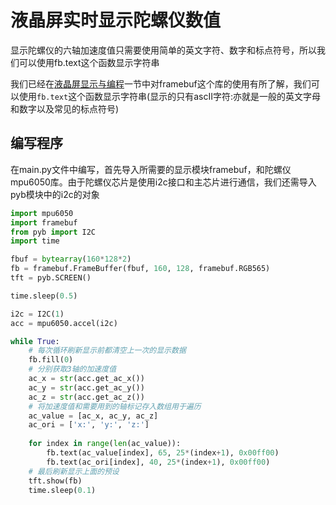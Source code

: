 # 液晶屏实时显示陀螺仪数值  

显示陀螺仪的六轴加速度值只需要使用简单的英文字符、数字和标点符号，所以我们可以使用fb.text这个函数显示字符串


我们已经在[液晶屏显示与编程](micropython/液晶屏显示与编程)一节中对framebuf这个库的使用有所了解，我们可以使用`fb.text`这个函数显示字符串(显示的只有ascII字符:亦就是一般的英文字母和数字以及常见的标点符号)
## 编写程序

在main.py文件中编写，首先导入所需要的显示模块framebuf，和陀螺仪mpu6050库。由于陀螺仪芯片是使用i2c接口和主芯片进行通信，我们还需导入pyb模块中的i2c的对象
 
```python
import mpu6050
import framebuf
from pyb import I2C
import time

fbuf = bytearray(160*128*2)
fb = framebuf.FrameBuffer(fbuf, 160, 128, framebuf.RGB565) 
tft = pyb.SCREEN()

time.sleep(0.5)

i2c = I2C(1)
acc = mpu6050.accel(i2c)

while True: 
    # 每次循环刷新显示前都清空上一次的显示数据    
    fb.fill(0)
    # 分别获取3轴的加速度值  
    ac_x = str(acc.get_ac_x())
    ac_y = str(acc.get_ac_y())
    ac_z = str(acc.get_ac_z())
    # 将加速度值和需要用到的轴标记存入数组用于遍历
    ac_value = [ac_x, ac_y, ac_z]
    ac_ori = ['x:', 'y:', 'z:']
    
    for index in range(len(ac_value)):
        fb.text(ac_value[index], 65, 25*(index+1), 0x00ff00)
        fb.text(ac_ori[index], 40, 25*(index+1), 0x00ff00)
    # 最后刷新显示上面的预设
    tft.show(fb)
    time.sleep(0.1)
```